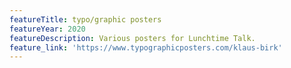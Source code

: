 ```yaml
---
featureTitle: typo/graphic posters
featureYear: 2020
featureDescription: Various posters for Lunchtime Talk.
feature_link: 'https://www.typographicposters.com/klaus-birk'
---
```


